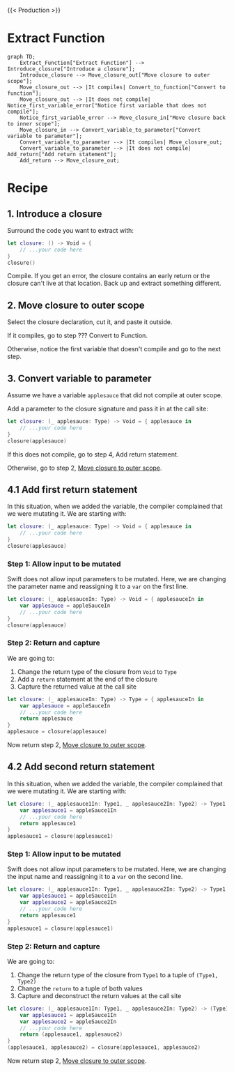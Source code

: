 {{< Production >}}

# Extract Function

```mermaid
graph TD;
    Extract_Function["Extract Function"] --> Introduce_closure["Introduce a closure"];
    Introduce_closure --> Move_closure_out["Move closure to outer scope"];
    Move_closure_out --> |It compiles| Convert_to_function["Convert to function"];
    Move_closure_out --> |It does not compile| Notice_first_variable_error["Notice first variable that does not compile"];
    Notice_first_variable_error --> Move_closure_in["Move closure back to inner scope"];
    Move_closure_in --> Convert_variable_to_parameter["Convert variable to parameter"];
    Convert_variable_to_parameter --> |It compiles| Move_closure_out;
    Convert_variable_to_parameter --> |It does not compile| Add_return["Add return statement"];
    Add_return --> Move_closure_out;
```

# Recipe

## 1. Introduce a closure

Surround the code you want to extract with:

```swift
let closure: () -> Void = {
    // ...your code here
}
closure()
```

Compile. If you get an error, the closure contains an early return or the closure can't live at that location. Back up and extract something different.

## 2. Move closure to outer scope

Select the closure declaration, cut it, and paste it outside.

If it compiles, go to step ??? Convert to Function.

Otherwise, notice the first variable that doesn't compile and go to the next step.

## 3. Convert variable to parameter

Assume we have a variable `applesauce` that did not compile at outer scope.

Add a parameter to the closure signature and pass it in at the call site:

```swift
let closure: (_ applesauce: Type) -> Void = { applesauce in
    // ...your code here
}
closure(applesauce)
```

If this does not compile, go to step 4, Add return statement.

Otherwise, go to step 2, [Move closure to outer scope](#2-move-closure-to-outer-scope).

## 4.1 Add first return statement

In this situation, when we added the variable, the compiler complained that we were mutating it.
We are starting with:

```swift
let closure: (_ applesauce: Type) -> Void = { applesauce in
    // ...your code here
}
closure(applesauce)
```

### Step 1: Allow input to be mutated

Swift does not allow input parameters to be mutated.
Here, we are changing the parameter name and reassigning it to a `var` on the first line.

```swift
let closure: (_ applesauceIn: Type) -> Void = { applesauceIn in
    var applesauce = appleSauceIn
    // ...your code here
}
closure(applesauce)
```

### Step 2: Return and capture

We are going to:

1. Change the return type of the closure from `Void` to `Type`
1. Add a `return` statement at the end of the closure
1. Capture the returned value at the call site

```swift
let closure: (_ applesauceIn: Type) -> Type = { applesauceIn in
    var applesauce = appleSauceIn
    // ...your code here
    return applesauce
}
applesauce = closure(applesauce)
```

Now return step 2, [Move closure to outer scope](#2-move-closure-to-outer-scope).

## 4.2 Add second return statement

In this situation, when we added the variable, the compiler complained that we were mutating it.
We are starting with:

```swift
let closure: (_ applesauce1In: Type1, _ applesauce2In: Type2) -> Type1 = { applesauce1In, applesauce2 in
    var applesauce1 = appleSauce1In
    // ...your code here
    return applesauce1
}
applesauce1 = closure(applesauce1)
```

### Step 1: Allow input to be mutated

Swift does not allow input parameters to be mutated.
Here, we are changing the input name and reassigning it to a `var` on the second line.

```swift
let closure: (_ applesauce1In: Type1, _ applesauce2In: Type2) -> Type1 = { applesauce1In, applesauce2In in
    var applesauce1 = appleSauce1In
    var applesauce2 = appleSauce2In
    // ...your code here
    return applesauce1
}
applesauce1 = closure(applesauce1)
```

### Step 2: Return and capture

We are going to:

1. Change the return type of the closure from `Type1` to a tuple of `(Type1, Type2)`
1. Change the `return` to a tuple of both values
1. Capture and deconstruct the return values at the call site

```swift
let closure: (_ applesauce1In: Type1, _ applesauce2In: Type2) -> (Type1, Type2) = { applesauce1In, applesauce2In in
    var applesauce1 = appleSauce1In
    var applesauce2 = appleSauce2In
    // ...your code here
    return (applesauce1, applesauce2)
}
(applesauce1, applesauce2) = closure(applesauce1, applesauce2)
```

Now return step 2, [Move closure to outer scope](#2-move-closure-to-outer-scope).

